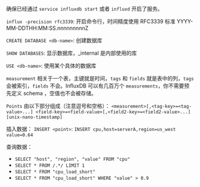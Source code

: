 确保已经通过 `service influxdb start` 或者 `influxd` 开启了服务。

`influx -precision rfc3339`: 开启命令行，时间精度使用 RFC3339 标准 YYYY-MM-DDTHH:MM:SS.nnnnnnnnnZ

`CREATE DATABASE <db-name>`: 创建数据库

`SHOW DATABASES`: 显示数据库，_internal 是内部使用的库

`USE <db-name>`: 使用某个具体的数据库

`measurement` 相关于一个表，主键就是时间，`tags` 和 `fields` 就是表中的列，`tags` 会被索引，`fields` 不会。InfluxDB 可以有几百万个 `measurements`，你不需要预先定义 schema ，空值也不会被存储。

`Points` 由以下部分组成（注意逗号和空格）：
`<measurement>[,<tag-key>=<tag-value>...] <field-key>=<field-value>[,<field2-key>=<field2-value>...] [unix-nano-timestamp]`

插入数据：
`INSERT <point>`: `INSERT cpu,host=serverA,region=us_west value=0.64`

查询数据：
- `SELECT "host", "region", "value" FROM "cpu"`
- `SELECT * FROM /.*/ LIMIT 1`
- `SELECT * FROM "cpu_load_short"`
- `SELECT * FROM "cpu_load_short" WHERE "value" > 0.9`